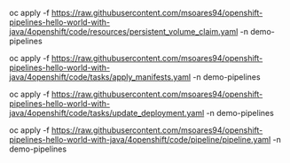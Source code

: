 oc apply -f https://raw.githubusercontent.com/msoares94/openshift-pipelines-hello-world-with-java/4openshift/code/resources/persistent_volume_claim.yaml -n demo-pipelines

oc apply -f https://raw.githubusercontent.com/msoares94/openshift-pipelines-hello-world-with-java/4openshift/code/tasks/apply_manifests.yaml -n demo-pipelines

oc apply -f https://raw.githubusercontent.com/msoares94/openshift-pipelines-hello-world-with-java/4openshift/code/tasks/update_deployment.yaml -n demo-pipelines

oc apply -f https://raw.githubusercontent.com/msoares94/openshift-pipelines-hello-world-with-java/4openshift/code/pipeline/pipeline.yaml -n demo-pipelines

